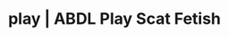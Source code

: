 ---
categories:
- Fantasy Kink
- Lingerie Art
- Self-Pleasure
- Inclusive Desire
- Mindful Kink
image: /assets/images/1747714217994.jpg
layout: post
schema:
  description: Premium adult content featuring Scat Fetish, ABDL Play. High-quality
    visuals with sensual themes.
  keywords:
  - Roleplay Fantasies
  - Mindful Kink
  - Alt Romance
  - Nerdy Seduction
  - ABDL Play
  - Lingerie Art
  - Scat Fetish
  name: 1747714217994 | Scat Fetish ABDL Play
  type: VisualArtwork
seo:
  description: Featured content with high-quality ABDL Play, Scat Fetish. HD images
    available.
  keywords: ABDL Play, Scat Fetish
  og_image: /assets/images/1747714217994.jpg
  schema_type: VisualArtwork
tags:
- '#play'
- Scat Fetish
- ABDL Play
title: play | ABDL Play Scat Fetish
---